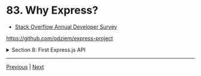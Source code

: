 # 83. Why Express?

-   [Stack Overflow Annual Developer Survey](https://insights.stackoverflow.com/survey/)



https://github.com/odziem/express-project

<details>
  <summary> Section 8: First Express.js API </summary>

  - [Codebase: express-project](../src/8_express-project/)

</details>

---

[Previous](./82_Code-For-This-Section.md) | [Next](./84_Introduction-to-Express.md)